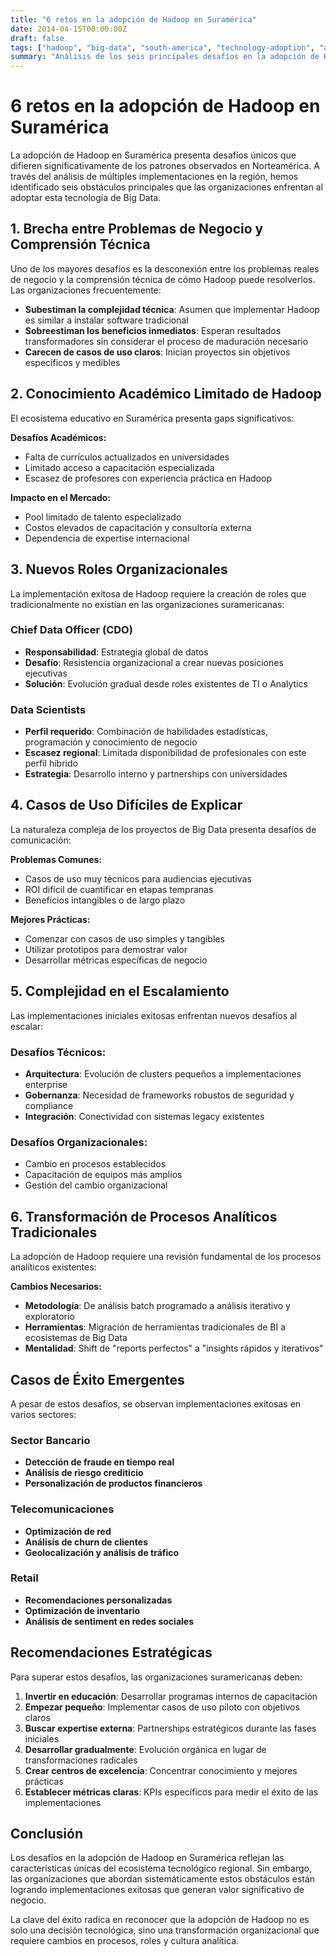 ```yaml
---
title: "6 retos en la adopción de Hadoop en Suramérica"
date: 2014-04-15T00:00:00Z
draft: false
tags: ["hadoop", "big-data", "south-america", "technology-adoption", "analytics"]
summary: "Análisis de los seis principales desafíos en la adopción de Hadoop en Suramérica, comparando patrones con Norteamérica e identificando casos de éxito en banca, telecomunicaciones y retail."
---
```


# 6 retos en la adopción de Hadoop en Suramérica

La adopción de Hadoop en Suramérica presenta desafíos únicos que difieren significativamente de los patrones observados en Norteamérica. A través del análisis de múltiples implementaciones en la región, hemos identificado seis obstáculos principales que las organizaciones enfrentan al adoptar esta tecnología de Big Data.

## 1. Brecha entre Problemas de Negocio y Comprensión Técnica

Uno de los mayores desafíos es la desconexión entre los problemas reales de negocio y la comprensión técnica de cómo Hadoop puede resolverlos. Las organizaciones frecuentemente:

- **Subestiman la complejidad técnica**: Asumen que implementar Hadoop es similar a instalar software tradicional
- **Sobreestiman los beneficios inmediatos**: Esperan resultados transformadores sin considerar el proceso de maduración necesario
- **Carecen de casos de uso claros**: Inician proyectos sin objetivos específicos y medibles

## 2. Conocimiento Académico Limitado de Hadoop

El ecosistema educativo en Suramérica presenta gaps significativos:

**Desafíos Académicos:**
- Falta de currículos actualizados en universidades
- Limitado acceso a capacitación especializada
- Escasez de profesores con experiencia práctica en Hadoop

**Impacto en el Mercado:**
- Pool limitado de talento especializado
- Costos elevados de capacitación y consultoría externa
- Dependencia de expertise internacional

## 3. Nuevos Roles Organizacionales

La implementación exitosa de Hadoop requiere la creación de roles que tradicionalmente no existían en las organizaciones suramericanas:

### Chief Data Officer (CDO)
- **Responsabilidad**: Estrategia global de datos
- **Desafío**: Resistencia organizacional a crear nuevas posiciones ejecutivas
- **Solución**: Evolución gradual desde roles existentes de TI o Analytics

### Data Scientists
- **Perfil requerido**: Combinación de habilidades estadísticas, programación y conocimiento de negocio
- **Escasez regional**: Limitada disponibilidad de profesionales con este perfil híbrido
- **Estrategia**: Desarrollo interno y partnerships con universidades

## 4. Casos de Uso Difíciles de Explicar

La naturaleza compleja de los proyectos de Big Data presenta desafíos de comunicación:

**Problemas Comunes:**
- Casos de uso muy técnicos para audiencias ejecutivas
- ROI difícil de cuantificar en etapas tempranas
- Beneficios intangibles o de largo plazo

**Mejores Prácticas:**
- Comenzar con casos de uso simples y tangibles
- Utilizar prototipos para demostrar valor
- Desarrollar métricas específicas de negocio

## 5. Complejidad en el Escalamiento

Las implementaciones iniciales exitosas enfrentan nuevos desafíos al escalar:

### Desafíos Técnicos:
- **Arquitectura**: Evolución de clusters pequeños a implementaciones enterprise
- **Gobernanza**: Necesidad de frameworks robustos de seguridad y compliance
- **Integración**: Conectividad con sistemas legacy existentes

### Desafíos Organizacionales:
- Cambio en procesos establecidos
- Capacitación de equipos más amplios
- Gestión del cambio organizacional

## 6. Transformación de Procesos Analíticos Tradicionales

La adopción de Hadoop requiere una revisión fundamental de los procesos analíticos existentes:

**Cambios Necesarios:**
- **Metodología**: De análisis batch programado a análisis iterativo y exploratorio
- **Herramientas**: Migración de herramientas tradicionales de BI a ecosistemas de Big Data
- **Mentalidad**: Shift de "reports perfectos" a "insights rápidos y iterativos"

## Casos de Éxito Emergentes

A pesar de estos desafíos, se observan implementaciones exitosas en varios sectores:

### Sector Bancario
- **Detección de fraude en tiempo real**
- **Análisis de riesgo crediticio**
- **Personalización de productos financieros**

### Telecomunicaciones
- **Optimización de red**
- **Análisis de churn de clientes**
- **Geolocalización y análisis de tráfico**

### Retail
- **Recomendaciones personalizadas**
- **Optimización de inventario**
- **Análisis de sentiment en redes sociales**

## Recomendaciones Estratégicas

Para superar estos desafíos, las organizaciones suramericanas deben:

1. **Invertir en educación**: Desarrollar programas internos de capacitación
2. **Empezar pequeño**: Implementar casos de uso piloto con objetivos claros
3. **Buscar expertise externa**: Partnerships estratégicos durante las fases iniciales
4. **Desarrollar gradualmente**: Evolución orgánica en lugar de transformaciones radicales
5. **Crear centros de excelencia**: Concentrar conocimiento y mejores prácticas
6. **Establecer métricas claras**: KPIs específicos para medir el éxito de las implementaciones

## Conclusión

Los desafíos en la adopción de Hadoop en Suramérica reflejan las características únicas del ecosistema tecnológico regional. Sin embargo, las organizaciones que abordan sistemáticamente estos obstáculos están logrando implementaciones exitosas que generan valor significativo de negocio.

La clave del éxito radica en reconocer que la adopción de Hadoop no es solo una decisión tecnológica, sino una transformación organizacional que requiere cambios en procesos, roles y cultura analítica.